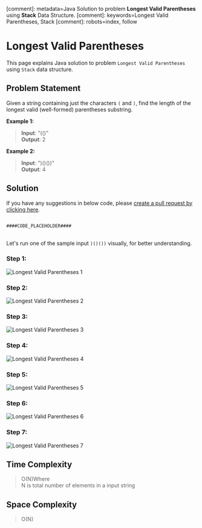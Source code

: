 [comment]: metadata=Java Solution to problem <strong>Longest Valid Parentheses</strong> using <strong>Stack</strong> Data Structure.
[comment]: keywords=Longest Valid Parentheses, Stack
[comment]: robots=index, follow


<h1>Longest Valid Parentheses</h1>
<p>
This page explains Java solution to problem <code class="inline">Longest Valid Parentheses</code> using <code class="inline">Stack</code> data structure.
</p>


<h2 class="heading">Problem Statement</h2>
<p>
Given a string containing just the characters <code class="inline">(</code> and <code class="inline">)</code>, find the length of the longest valid (well-formed) parentheses substring.
</p>

<b>Example 1:</b>
<blockquote>
<p>
<b>Input</b>: "(()"<br />
<b>Output</b>: 2<br/>
</p>
</blockquote>

<b>Example 2:</b>
<blockquote>
<p>
<b>Input</b>: ")()())"<br/>
<b>Output</b>: 4<br/>
</p>
</blockquote>


<h2 class="heading">Solution</h2>
If you have any suggestions in below code, please <a href="####LINK_PLACEHOLDER####" target="_blank" rel="noopener noreferrer" class="absolute">create a pull request by clicking here</a>.
<pre>
<code class="language-java">
####CODE_PLACEHOLDER####
</code>
</pre>


<p class="paragraph-heading">
Let's run one of the sample input <code class="inline">)()())</code> visually, for better understanding.
</p>
<h3>Step 1: </h3>
<img class="paragraph-heading" src="####BASEURL####longest-valid-parentheses/longest-1.png" alt="Longest Valid Parentheses 1" />
<h3 class="heading">Step 2: </h3>
<img class="paragraph-heading" src="####BASEURL####longest-valid-parentheses/longest-2.png" alt="Longest Valid Parentheses 2" />
<h3 class="heading">Step 3: </h3>
<img class="paragraph-heading" src="####BASEURL####longest-valid-parentheses/longest-3.png" alt="Longest Valid Parentheses 3" />
<h3 class="heading">Step 4: </h3>
<img class="paragraph-heading" src="####BASEURL####longest-valid-parentheses/longest-4.png" alt="Longest Valid Parentheses 4" />
<h3 class="heading">Step 5: </h3>
<img class="paragraph-heading" src="####BASEURL####longest-valid-parentheses/longest-5.png" alt="Longest Valid Parentheses 5" />
<h3 class="heading">Step 6: </h3>
<img class="paragraph-heading" src="####BASEURL####longest-valid-parentheses/longest-6.png" alt="Longest Valid Parentheses 6" />
<h3 class="heading">Step 7: </h3>
<img class="paragraph-heading" src="####BASEURL####longest-valid-parentheses/longest-7.png" alt="Longest Valid Parentheses 7" />
 
 
<h2 class="heading">Time Complexity</h2>
<blockquote>
<p>
O(N)Where <br />
N is total number of elements in a input string
</p>
</blockquote>


<h2 class="heading">Space Complexity</h2>
<blockquote>
<p>O(N)</p>
</blockquote>